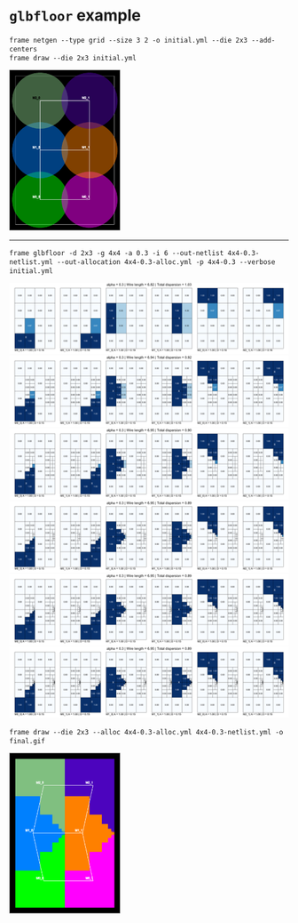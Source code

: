 # `glbfloor` example 

```
frame netgen --type grid --size 3 2 -o initial.yml --die 2x3 --add-centers
frame draw --die 2x3 initial.yml
```

<img src="initial.gif" alt="initial" style="width: 200px;"/>

---

```
frame glbfloor -d 2x3 -g 4x4 -a 0.3 -i 6 --out-netlist 4x4-0.3-netlist.yml --out-allocation 4x4-0.3-alloc.yml -p 4x4-0.3 --verbose initial.yml
```

![glbfloor-4x4-0.3-0](4x4-0.3-0.png)
![glbfloor-4x4-0.3-1](4x4-0.3-1.png)
![glbfloor-4x4-0.3-2](4x4-0.3-2.png)
![glbfloor-4x4-0.3-3](4x4-0.3-3.png)
![glbfloor-4x4-0.3-4](4x4-0.3-4.png)
![glbfloor-4x4-0.3-5](4x4-0.3-5.png)

```
frame draw --die 2x3 --alloc 4x4-0.3-alloc.yml 4x4-0.3-netlist.yml -o final.gif
```

<img src="final.gif" alt="spectral" style="width: 200px;"/>
